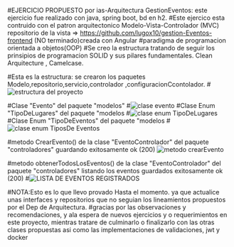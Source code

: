 #EJERCICIO PROPUESTO por ias-Arquitectura GestionEventos: este ejercicio fue realizado con java, spring boot, bd en h2.
#Este ejercico esta contruido con el patron arquitectonico Modelo-Vista-Controlador (MVC) repositorio de la vista => https://github.com/lugox10/gestion-Eventos-frontend (NO terminado)creada con Angular
#paradigma de programacion orientada a objetos(OOP)
#Se creo la estructura tratando de seguir los prinsipios de programacion SOLID y sus pilares fundamentales. Clean Arquitecture , Camelcase.

#Esta es la estructura: se crearon los paquetes Modelo,repositorio,servicio,controlador ,configuracionCcontolador.
#![estructura del proyecto](https://github.com/user-attachments/assets/4d6f1d77-b99e-4954-870f-4cb89e37ad1c)

#Clase "Evento" del paquete "modelos" 
#![clase evento](https://github.com/user-attachments/assets/d1cfb468-15cd-4b25-b29a-3e7538ad7f88)
#Clase Enum "TipoDeLugares" del paquete "modelos
#![clase enum TipoDeLugares](https://github.com/user-attachments/assets/a5ef4e22-0eb3-4c4c-9b89-9d89b6d13c9b)
#Clase Enum "TipoDeEventos" del paquete "modelos
#![clase enum TiposDe Eventos](https://github.com/user-attachments/assets/dd8c0c71-1f9a-405e-afb3-8b5bb0b91375)

#metodo CrearEvento() de la clase "EventoControlador" del paquete "controladores" guardando exitosamente ok (200)
![metodo crearEvento](https://github.com/user-attachments/assets/9f57e8ba-a528-4891-b07d-b9dacd8cccdf)

#metodo obtenerTodosLosEventos() de la clase "EventoControlador" del paquete "controladores" listando los eventos guardados exitosamente ok (200)
#![LISTA DE EVENTOS REGISTRADOS](https://github.com/user-attachments/assets/ba11376c-ecaa-48dc-adc1-6ce735374945)

#NOTA:Esto es lo que llevo provado Hasta el momento. ya que actualice unas interfaces y repositorios que no seguian los lineamientos propuestos por el Dep de Arquitectura.
#gracias por las observaciones y recomendaciones, y ala espera de nuevos ejercicios y o requerimientos en este proyecto, mientras tratare de culminarlo o finalizarlo con las otras clases propuestas asi como las implementaciones de validaciones, jwt y docker 



